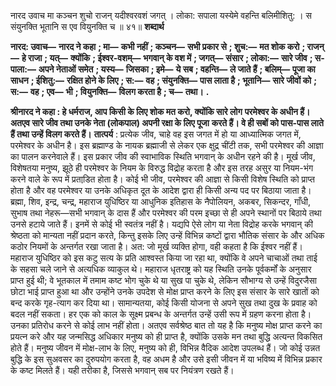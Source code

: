  

नारद उवाच मा कञ्चन शुचो राजन् यदीश्वरवशं जगत् । लोका: सपाला यस्येमे वहन्ति बलिमीशितु: । स संयुनक्ति भूतानि स एव वियुनक्ति च ॥ ४१॥ **शब्दार्थ** 

**नारद: उवाच—** **नारद ने कहा** **; मा—** **कभी नहीं** **; कञ्चन—** **सभी प्रकार से** **; शुच:—** **मत शोक करो** **; राजन्—** **हे राजा** **; यत्—** **क्योंकि** **; ईश्वर-वशम्—** **भगवान् के वश में** **; जगत्—** **संसार** **; लोका:—** **सारे जीव** **; स-पाला:—** **अपने नेताओं समेत** **; यस्य—** **जिसका** **; इमे—** **ये सब** **; वहन्ति—** **ले जाते हैं** **; बलिम्—** **पूजा का साधन** **; ईशितु:—** **रक्षित होने के लिए** **; स:—** **वह** **; संयुनक्ति—** **पास लाता है** **; भूतानि—** **सारे जीवों को** **; स:—** **वह** **; एव—** **भी** **; वियुनक्ति—** **विलग करता है** **; च—** **तथा।** **.** 

**श्रीनारद ने कहा : हे धर्मराज, आप किसी के लिए शोक मत करो, क्योंकि सारे लोग** **परमेश्वर के अधीन हैं। अतएव सारे जीव तथा उनके नेता (लोकपाल) अपनी रक्षा के लिए पूजा** **करते हैं। वे ही सबों को पास-पास लाते हैं तथा उन्हें विलग करते हैं।** **तात्पर्य** : प्रत्येक जीव, चाहे वह इस जगत में हो या आध्यात्मिक जगत में, परमेश्वर के अधीन है। इस ब्रह्माण्ड के नायक ब्रह्माजी से लेकर एक क्षुद्र चींटी तक, सभी परमेश्वर की आज्ञा का पालन करनेवाले हैं। इस प्रकार जीव की स्वाभाविक स्थिति भगवान् के अधीन रहने की है। मूर्ख जीव, विशेषतया मनुष्य, झूठे ही परमेश्वर के नियम के विरुद्ध विद्रोह करता है और इस तरह असुर या नियम-भंग करने वाले के रूप में प्रताडि़त होता है। कोई भी जीव, परमेश्वर की आज्ञा से किसी विशेष स्थिति को प्राप्त होता है और वह परमेश्वर या उनके अधिकृत दूत के आदेश द्वारा ही किसी अन्य पद पर बिठाया जाता है। ब्रह्मा, शिव, इन्द्र, चन्द्र, महाराज युधिष्ठिर या आधुनिक इतिहास के नैपोलियन, अकबर, सिकन्दर, गाँधी, सुभाष तथा नेहरू—सभी भगवान् के दास हैं और परमेश्वर की परम इच्छा से ही अपने स्थानों पर बिठाये तथा उनसे हटाये जाते हैं। इनमें से कोई भी स्वतंत्र नहीं है। यद्यपि ऐसे लोग या नेता विद्रोह करके भगवान् की श्रेष्ठता को मान्यता नहीं प्रदान करते, किन्तु इसके लिए उन्हें विभिन्न कष्टों द्वारा भौतिक संसार के और अधिक कठोर नियमों के अन्तर्गत रखा जाता है। अत: जो मूर्ख व्यक्ति होगा, वही कहता है कि ईश्वर नहीं हैं। महाराज युधिष्ठिर को इस कटु सत्य के प्रति आश्वस्त किया जा रहा था, क्योंकि वे अपने चाचाओं तथा ताई के सहसा चले जाने से अत्यधिक व्याकुल थे। महाराज धृतराष्ट्र को यह स्थिति उनके पूर्वकर्मों के अनुसार प्राप्त हुई थी; वे भूतकाल में तमाम कष्ट भोग चुके थे या सुख पा चुके थे, लेकिन सौभाग्य से उन्हें विदुरजैसा छोटा भाई प्राप्त हुआ था और उन्होंने उनके उपदेश से मोक्ष प्राप्त करने के लिए इस संसार के सारे खातों को बन्द करके गृह-त्याग कर दिया था। सामान्यतया, कोई किसी योजना से अपने सुख तथा दुख के प्रवाह को बदल नहीं सकता। हर एक को काल के सूक्ष्म प्रबन्ध के अन्तर्गत उन्हें उसी रूप में ग्रहण करना होता है। उनका प्रतिरोध करने से कोई लाभ नहीं होता। अतएव सर्वश्रेष्ठ बात तो यह है कि मनुष्य मोक्ष प्राप्त करने का प्रयत्न करे और यह जन्मसिद्ध अधिकार मनुष्य को ही प्राप्त है, क्योंकि उसके मन तथा बुद्धि अत्यन्त विकसित होते हैं। मनुष्य जीवन में मोक्ष-लाभ के लिए, मनुष्य को ही, विभिन्न वैदिक आदेश उपलब्ध हैं। जो कोई उन्नत बुद्धि के इस सुअवसर का दुरुपयोग करता है, वह अधम है और उसे इसी जीवन में या भविष्य में विभिन्न प्रकार के कष्ट मिलते हैं। यही तरीका है, जिससे भगवान् सब पर नियंत्रण रखते हैं। 